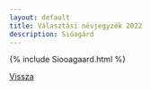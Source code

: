 ```yaml
---
layout: default
title: Választási névjegyzék 2022
description: Sióagárd
---
```


{% include Siooagaard.html %}

[Vissza](./)